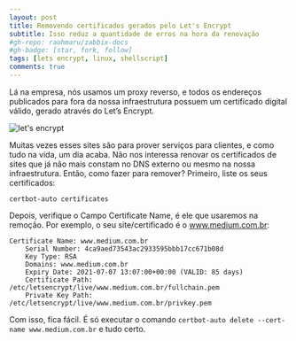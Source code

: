 ```yaml
---
layout: post
title: Removendo certificados gerados pelo Let's Encrypt
subtitle: Isso reduz a quantidade de erros na hora da renovação
#gh-repo: rauhmaru/zabbix-docs
#gh-badge: [star, fork, follow]
tags: [lets encrypt, linux, shellscript]
comments: true
---
```


Lá na empresa, nós usamos um proxy reverso, e todos os endereços publicados para fora da nossa infraestrutura possuem um certificado digital válido, gerado através do Let’s Encrypt.

![let's encrypt](https://miro.medium.com/max/500/1*hU2wTKioVyyruVR0MXaQ4w.png)

Muitas vezes esses sites são para prover serviços para clientes, e como tudo na vida, um dia acaba.
Não nos interessa renovar os certificados de sites que já não mais constam no DNS externo ou mesmo na nossa infraestrutura. Então, como fazer para remover?
Primeiro, liste os seus certificados:

```shell
certbot-auto certificates
```

Depois, verifique o Campo Certificate Name, é ele que usaremos na remoção. Por exemplo, o seu site/certificado é o www.medium.com.br:

```
Certificate Name: www.medium.com.br
    Serial Number: 4ca9aed73543ac2933595bbb17cc671b08d
    Key Type: RSA
    Domains: www.medium.com.br
    Expiry Date: 2021-07-07 13:07:00+00:00 (VALID: 85 days)
    Certificate Path: /etc/letsencrypt/live/www.medium.com.br/fullchain.pem
    Private Key Path: /etc/letsencrypt/live/www.medium.com.br/privkey.pem
```

Com isso, fica fácil. É só executar o comando `certbot-auto delete --cert-name www.medium.com.br` e tudo certo.